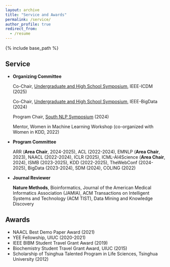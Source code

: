 ```yaml
---
layout: archive
title: "Service and Awards"
permalink: /service/
author_profile: true
redirect_from:
  - /resume
---
```


{% include base_path %}

## Service
- **Organizing Committee**
  <!---
  Program Chair, [Foundation Models for Science Big Data Workshop](https://xuanwang91.github.io/fm4science-workshop/), IEEE-BigData (2024)
  --->

  Co-Chair, [Undergraduate and High School Symposium](), IEEE-ICDM (2025)

  Co-Chair, [Undergraduate and High School Symposium](https://www3.cs.stonybrook.edu/~ieeebigdata2024/SpecialSymposium.html), IEEE-BigData (2024)

  Program Chair, [South NLP Symposium](https://southnlp.github.io/southnlp2024/) (2024)

  Mentor, Women in Machine Learning Workshop (co-organized with Women in KDD, 2022)


- **Program Committee**

  ARR (**Area Chair**, 2024-2025), ACL (2022-2024), EMNLP (**Area Chair**, 2023), NAACL (2022-2024), ICLR (2025), ICML-AI4Science (**Area Chair**, 2024), ISMB (2023-2025), KDD (2022-2025), TheWebConf (2024-2025), BigData (2023-2024), SDM (2024), COLING (2022)

- **Journal Reviewer**

  **Nature Methods**, Bioinformatics, Journal of the American Medical Informatics Association (JAMIA), ACM Transactions on Intelligent Systems and Technology (ACM TIST), Data Mining and Knowledge Discovery


## Awards

- NAACL Best Demo Paper Award (2021)
- YEE Fellowship, UIUC (2020-2021)
- IEEE BIBM Student Travel Grant Award (2019)
- Biochemistry Student Travel Grant Award, UIUC (2015)
- Scholarship of Tsinghua Talented Program in Life Sciences, Tsinghua University (2012)

